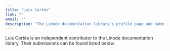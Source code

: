 ```yaml
---
title: "Luis Cortés"
link: ""
email: ""
description: "The Linode documentation library's profile page and submission listing for Luis Cortés"
---
```


Luis Cortés is an independent contributor to the Linode documentation library. Their submissions can be found listed below.